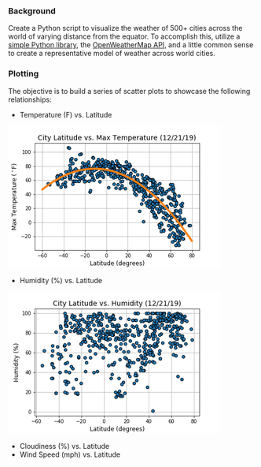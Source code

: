 ### Background

Create a Python script to visualize the weather of 500+ cities across the world of varying distance from the equator. To accomplish this, utilize a [simple Python library](https://pypi.python.org/pypi/citipy), the [OpenWeatherMap API](https://openweathermap.org/api), and a little common sense to create a representative model of weather across world cities.

### Plotting

The objective is to build a series of scatter plots to showcase the following relationships:

* Temperature (F) vs. Latitude

![temp](images/lat-vs-temp.png)

* Humidity (%) vs. Latitude

![humidity](images/lat-vs-hum.png)

* Cloudiness (%) vs. Latitude
* Wind Speed (mph) vs. Latitude
